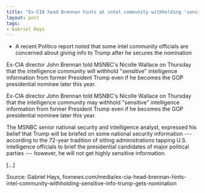 ```yaml
---
title: "Ex-CIA head Brennan hints at intel community withholding 'sensitive' info from Trump after he gets nomination"
layout: post
tags:
- Gabriel Hays
---
```


- A recent Politico report noted that some intel community officials are concerned about giving info to Trump after he secures the nomination

Ex-CIA director John Brennan told MSNBC's Nicolle Wallace on Thursday that the intelligence community will withhold "sensitive" intelligence information from former President Trump even if he becomes the GOP presidential nominee later this year.

Ex-CIA director John Brennan told MSNBC's Nicolle Wallace on Thursday that the intelligence community may withhold "sensitive" intelligence information from former President Trump even if he becomes the GOP presidential nominee later this year.

The MSNBC senior national security and intelligence analyst, expressed his belief that Trump will be briefed on some national security information --- according to the 72-year tradition of sitting administrations tapping U.S. intelligence officials to brief the presidential candidates of major political parties --- however, he will not get highly sensitive information.

[...]

Source: Gabriel Hays, foxnews.com/media/ex-cia-head-brennan-hints-intel-community-withholding-sensitive-info-trump-gets-nomination
